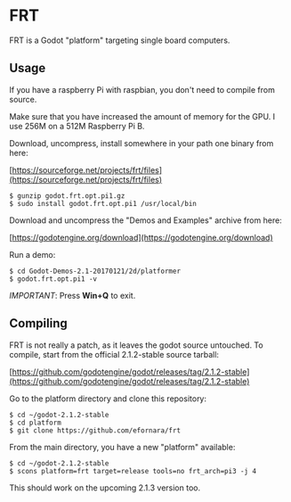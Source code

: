 FRT
===

FRT is a Godot "platform" targeting single board computers.

## Usage

If you have a raspberry Pi with raspbian, you don't need to compile from
source.

Make sure that you have increased the amount of memory for the GPU. I
use 256M on a 512M Raspberry Pi B.

Download, uncompress, install somewhere in your path one binary from
here:

[https://sourceforge.net/projects/frt/files](https://sourceforge.net/projects/frt/files)

	$ gunzip godot.frt.opt.pi1.gz
	$ sudo install godot.frt.opt.pi1 /usr/local/bin

Download and uncompress the "Demos and Examples" archive from
here:

[https://godotengine.org/download](https://godotengine.org/download)

Run a demo:

	$ cd Godot-Demos-2.1-20170121/2d/platformer
	$ godot.frt.opt.pi1 -v

*IMPORTANT*: Press **Win+Q** to exit.

## Compiling

FRT is not really a patch, as it leaves the godot source untouched. To
compile, start from the official 2.1.2-stable source tarball:

[https://github.com/godotengine/godot/releases/tag/2.1.2-stable](https://github.com/godotengine/godot/releases/tag/2.1.2-stable)

Go to the platform directory and clone this repository:

	$ cd ~/godot-2.1.2-stable
	$ cd platform
	$ git clone https://github.com/efornara/frt

From the main directory, you have a new "platform" available:

	$ cd ~/godot-2.1.2-stable
	$ scons platform=frt target=release tools=no frt_arch=pi3 -j 4

This should work on the upcoming 2.1.3 version too.
